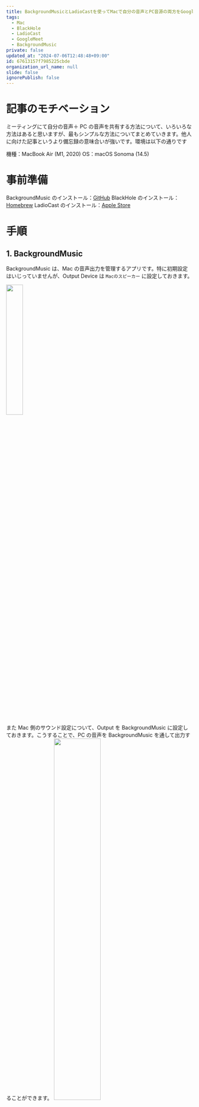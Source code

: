 ```yaml
---
title: BackgroundMusicとLadioCastを使ってMacで自分の音声とPC音源の両方をGoogle Meetにて共有する (随時更新予定)
tags:
  - Mac
  - BlackHole
  - LadioCast
  - GoogleMeet
  - BackgroundMusic
private: false
updated_at: "2024-07-06T12:48:48+09:00"
id: 67613157f7985225cbde
organization_url_name: null
slide: false
ignorePublish: false
---
```


# 記事のモチベーション

ミーティングにて自分の音声＋ PC の音声を共有する方法について、いろいろな方法はあると思いますが、最もシンプルな方法についてまとめていきます。他人に向けた記事というより備忘録の意味合いが強いです。環境は以下の通りです

機種：MacBook Air (M1, 2020)
OS：macOS Sonoma (14.5)

# 事前準備

BackgroundMusic のインストール：[GitHub](https://github.com/kyleneideck/BackgroundMusic)
BlackHole のインストール：[Homebrew](https://formulae.brew.sh/cask/blackhole-16ch)
LadioCast のインストール：[Apple Store](https://apps.apple.com/jp/app/ladiocast/id411213048?mt=12)

# 手順

## 1. BackgroundMusic

BackgroundMusic は、Mac の音声出力を管理するアプリです。特に初期設定はいじっていませんが、Output Device は `Macのスピーカー` に設定しておきます。

<img src="https://qiita-image-store.s3.ap-northeast-1.amazonaws.com/0/323251/31663c6c-355b-3fb8-2c4d-06d560c246bb.png" width="30%">

また Mac 側のサウンド設定について、Output を BackgroundMusic に設定しておきます。こうすることで、PC の音声を BackgroundMusic を通して出力することができます。
<img src="https://qiita-image-store.s3.ap-northeast-1.amazonaws.com/0/323251/d3c1eac2-003c-8a39-e7a0-9958eb92cba4.png" width="50%">

Windows と異なり Mac の場合 PC の音声を共有することは結構難易度が高いです、、、。しかし、BackgroundMusic を使えば、Spotfy や YouTube などの音声をまとめて扱うことができるので非常に便利です。OBS を使った配信などでも活用できると思います。

## 2. BlackHole

インストールをすれば、システム環境設定のサウンドから BlackHole が選択できるようになります。特に設定などは必要ありません。BlackHole は、Mac の音声を仮想的にルーティングするためのアプリです。

## 3. LadioCast

ここの設定が設定が一番のポイントです。自分は以下のように設定することで一応 Google Meet での音声共有ができました。（多分色々やり方もあるしベストプラクティスではないかもですが）

入力１：Mac のマイク（自分の声）
入力２：Background Music（PC の音声）
出力 メイン：BlackHole 16ch

<img src="https://qiita-image-store.s3.ap-northeast-1.amazonaws.com/0/323251/9c2dbfd4-6c3d-1ad1-ca28-d036c7099080.png" width="50%">

## 4. Google Meet

音声のインプットを BlackHole 16ch に設定することで、Google Meet で自分の音声と PC の音声を共有することができます。

<img src="https://qiita-image-store.s3.ap-northeast-1.amazonaws.com/0/323251/c17ac3a2-55ae-654d-47b6-e1f16cc29660.png" width="40%">

音声のアウトプットを Mac のスピーカーに設定することで、ミーティング相手の声を聞くことができます。

<img src="https://qiita-image-store.s3.ap-northeast-1.amazonaws.com/0/323251/9004b9ca-7fab-e0a6-535e-a367eca48968.png" width="40%">

なお、自分は BGM として Spotify を使うことが多いですが、自分の話している最終に音楽の音量が大きいと結構気になるので、Spotify の音量を下げつつ、他で調整をしています。

![spotify-volume.png](https://qiita-image-store.s3.ap-northeast-1.amazonaws.com/0/323251/9c3df09c-3f50-085d-2df1-211c4dff7112.png)

一点補足として、Google Meet 側でノイズキャンセリング機能が ON になっている場合、人の音声以外の音を消してしまうことがあります。（これに気づかずめちゃくちゃ時間を溶かしました。。。）
その場合は、Google Meet の設定からノイズキャンセリングを OFF にしてください。

# やろうとして断念したこと

OBS と BackGroundMusic を使えば比較的簡単に、自分の声と PC の音声をミックスする形で配信や録音が可能です。しかもスライドや画面共有も凝った形式で行えます。
ただ OBS の画面も音声も両方合わせて Google Meet に共有するのは比較的難易度が高そうで、NDI を使えばいけるみたいな情報を得たのですが、この辺り Mac と Windows での違いもあり今のところ断念しています。
一応、今も音声はこの形式で声+PC 音声を共有しつつ、OBS の画面共有を Google Meet でやればそれっぽいことは可能です。（パフォーマンス的なことや設定の多さはさておき）
